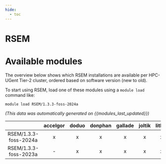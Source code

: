 ```yaml
---
hide:
  - toc
---
```


RSEM
====

# Available modules


The overview below shows which RSEM installations are available per HPC-UGent Tier-2 cluster, ordered based on software version (new to old).

To start using RSEM, load one of these modules using a `module load` command like:

```shell
module load RSEM/1.3.3-foss-2024a
```

*(This data was automatically generated on {{modules_last_updated}})*  

| |accelgor|doduo|donphan|gallade|joltik|litleo|shinx|
| :---: | :---: | :---: | :---: | :---: | :---: | :---: | :---: |
|RSEM/1.3.3-foss-2024a|x|x|x|x|x|x|x|
|RSEM/1.3.3-foss-2023a|-|x|x|x|x|x|x|
